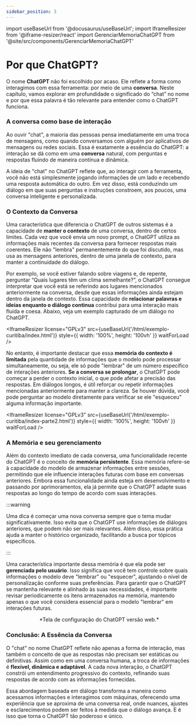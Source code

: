 ```yaml
---
sidebar_position: 3
---
```

import useBaseUrl from '@docusaurus/useBaseUrl';
import IframeResizer from '@iframe-resizer/react'
import GerenciarMemoriaChatGPT from '@site/src/components/GerenciarMemoriaChatGPT'

# Por que ChatGPT?
O nome **ChatGPT** não foi escolhido por acaso. Ele reflete a forma como interagimos com essa ferramenta: por meio de uma **conversa**. Neste capítulo, vamos explorar em profundidade o significado do “chat” no nome e por que essa palavra é tão relevante para entender como o ChatGPT funciona.

### A conversa como base de interação
Ao ouvir "chat", a maioria das pessoas pensa imediatamente em uma troca de mensagens, como quando conversamos com alguém por aplicativos de mensagens ou redes sociais. Essa é exatamente a essência do ChatGPT: a interação se dá como em uma **conversa** natural, com perguntas e respostas fluindo de maneira contínua e dinâmica. 

A ideia de "chat" no ChatGPT reflete que, ao interagir com a ferramenta, você não está simplesmente jogando informações de um lado e recebendo uma resposta automática do outro. Em vez disso, está conduzindo um diálogo em que suas perguntas e instruções constroem, aos poucos, uma conversa inteligente e personalizada.

### O Contexto da Conversa
Uma característica que diferencia o ChatGPT de outros sistemas é a capacidade de **manter o contexto** de uma conversa, dentro de certos limites. Cada vez que você envia um novo prompt, o ChatGPT utiliza as informações mais recentes da conversa para fornecer respostas mais coerentes. Ele não "lembra" permanentemente do que foi discutido, mas usa as mensagens anteriores, dentro de uma janela de contexto, para manter a continuidade do diálogo.

Por exemplo, se você estiver falando sobre viagens e, de repente, perguntar “Quais lugares têm um clima semelhante?”, o ChatGPT consegue interpretar que você está se referindo aos lugares mencionados anteriormente na conversa, desde que essas informações ainda estejam dentro da janela de contexto. Essa capacidade de **relacionar palavras e ideias enquanto o diálogo continua** contribui para uma interação mais fluida e coesa. Abaixo, veja um exemplo capturado de um diálogo no ChatGPT.

<IframeResizer
  license="GPLv3"
  src={useBaseUrl('/html/exemplo-curitiba/index.html')}
  style={{ width: '100%',  height: '100vh' }}
  waitForLoad
/>

No entanto, é importante destacar que essa **memória do contexto é limitada** pela quantidade de informações que o modelo pode processar simultaneamente, ou seja, ele só pode "lembrar" de um número específico de interações anteriores. **Se a conversa se prolongar**, o ChatGPT pode começar a perder o contexto inicial, o que pode afetar a precisão das respostas. Em diálogos longos, é útil reforçar ou repetir informações mencionadas anteriormente para manter a clareza. Se houver dúvida, você pode perguntar ao modelo diretamente para verificar se ele "esqueceu" alguma informação importante.

<IframeResizer
  license="GPLv3"
  src={useBaseUrl('/html/exemplo-curitiba/index-parte2.html')}
  style={{ width: '100%',  height: '100vh' }}
  waitForLoad
/>

### A Memória e seu gerenciamento
Além do contexto imediato de cada conversa, uma funcionalidade recente do ChatGPT é o conceito de **memória persistente**. Essa memória refere-se à capacidade do modelo de armazenar informações entre sessões, permitindo que ele influencie interações futuras com base em conversas anteriores. Embora essa funcionalidade ainda esteja em desenvolvimento e passando por aprimoramentos, ela já permite que o ChatGPT adapte suas respostas ao longo do tempo de acordo com suas interações.

:::warning

Uma dica é começar uma nova conversa sempre que o tema mudar significativamente. Isso evita que o ChatGPT use informações de diálogos anteriores, que podem não ser mais relevantes. Além disso, essa prática ajuda a manter o histórico organizado, facilitando a busca por tópicos específicos.

:::

Uma característica importante dessa memória é que ela pode ser **gerenciada pelo usuário**. Isso significa que você tem controle sobre quais informações o modelo deve "lembrar" ou "esquecer", ajustando o nível de personalização conforme suas preferências. Para garantir que o ChatGPT se mantenha relevante e alinhado às suas necessidades, é importante revisar periodicamente os itens armazenados na memória, mantendo apenas o que você considera essencial para o modelo "lembrar" em interações futuras.

<GerenciarMemoriaChatGPT />
<center>
*Tela de configuração do ChatGPT versão web.*
</center>

### Conclusão: A Essência da Conversa
O "chat" no nome ChatGPT reflete não apenas a forma de interação, mas também o conceito de que as respostas não precisam ser estáticas ou definitivas. Assim como em uma conversa humana, a troca de informações é **flexível, dinâmica e adaptável**. A cada nova interação, o ChatGPT constrói um entendimento progressivo do contexto, refinando suas respostas de acordo com as informações fornecidas.

Essa abordagem baseada em diálogo transforma a maneira como acessamos informações e interagimos com máquinas, oferecendo uma experiência que se aproxima de uma conversa real, onde nuances, ajustes e esclarecimentos podem ser feitos à medida que o diálogo avança. E é isso que torna o ChatGPT tão poderoso e único.

